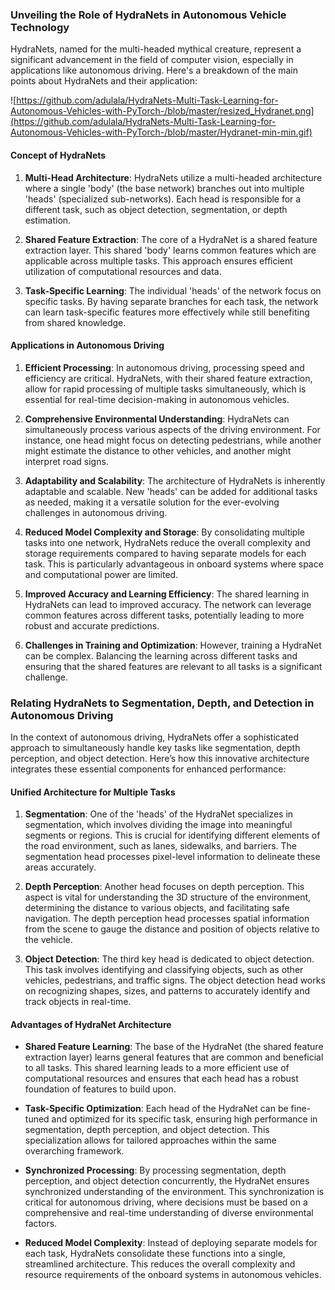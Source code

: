 ### Unveiling the Role of HydraNets in Autonomous Vehicle Technology

HydraNets, named for the multi-headed mythical creature, represent a significant advancement in the field of computer vision, especially in applications like autonomous driving. Here's a breakdown of the main points about HydraNets and their application:

![https://github.com/adulala/HydraNets-Multi-Task-Learning-for-Autonomous-Vehicles-with-PyTorch-/blob/master/resized_Hydranet.png](https://github.com/adulala/HydraNets-Multi-Task-Learning-for-Autonomous-Vehicles-with-PyTorch-/blob/master/Hydranet-min-min.gif)

#### Concept of HydraNets
1. **Multi-Head Architecture**: HydraNets utilize a multi-headed architecture where a single 'body' (the base network) branches out into multiple 'heads' (specialized sub-networks). Each head is responsible for a different task, such as object detection, segmentation, or depth estimation.

2. **Shared Feature Extraction**: The core of a HydraNet is a shared feature extraction layer. This shared 'body' learns common features which are applicable across multiple tasks. This approach ensures efficient utilization of computational resources and data.

3. **Task-Specific Learning**: The individual 'heads' of the network focus on specific tasks. By having separate branches for each task, the network can learn task-specific features more effectively while still benefiting from shared knowledge.

#### Applications in Autonomous Driving
1. **Efficient Processing**: In autonomous driving, processing speed and efficiency are critical. HydraNets, with their shared feature extraction, allow for rapid processing of multiple tasks simultaneously, which is essential for real-time decision-making in autonomous vehicles.

2. **Comprehensive Environmental Understanding**: HydraNets can simultaneously process various aspects of the driving environment. For instance, one head might focus on detecting pedestrians, while another might estimate the distance to other vehicles, and another might interpret road signs.

3. **Adaptability and Scalability**: The architecture of HydraNets is inherently adaptable and scalable. New 'heads' can be added for additional tasks as needed, making it a versatile solution for the ever-evolving challenges in autonomous driving.

4. **Reduced Model Complexity and Storage**: By consolidating multiple tasks into one network, HydraNets reduce the overall complexity and storage requirements compared to having separate models for each task. This is particularly advantageous in onboard systems where space and computational power are limited.

5. **Improved Accuracy and Learning Efficiency**: The shared learning in HydraNets can lead to improved accuracy. The network can leverage common features across different tasks, potentially leading to more robust and accurate predictions.

6. **Challenges in Training and Optimization**: However, training a HydraNet can be complex. Balancing the learning across different tasks and ensuring that the shared features are relevant to all tasks is a significant challenge.

### Relating HydraNets to Segmentation, Depth, and Detection in Autonomous Driving

In the context of autonomous driving, HydraNets offer a sophisticated approach to simultaneously handle key tasks like segmentation, depth perception, and object detection. Here’s how this innovative architecture integrates these essential components for enhanced performance:

#### Unified Architecture for Multiple Tasks

1. **Segmentation**: One of the 'heads' of the HydraNet specializes in segmentation, which involves dividing the image into meaningful segments or regions. This is crucial for identifying different elements of the road environment, such as lanes, sidewalks, and barriers. The segmentation head processes pixel-level information to delineate these areas accurately.

2. **Depth Perception**: Another head focuses on depth perception. This aspect is vital for understanding the 3D structure of the environment, determining the distance to various objects, and facilitating safe navigation. The depth perception head processes spatial information from the scene to gauge the distance and position of objects relative to the vehicle.

3. **Object Detection**: The third key head is dedicated to object detection. This task involves identifying and classifying objects, such as other vehicles, pedestrians, and traffic signs. The object detection head works on recognizing shapes, sizes, and patterns to accurately identify and track objects in real-time.

#### Advantages of HydraNet Architecture

- **Shared Feature Learning**: The base of the HydraNet (the shared feature extraction layer) learns general features that are common and beneficial to all tasks. This shared learning leads to a more efficient use of computational resources and ensures that each head has a robust foundation of features to build upon.

- **Task-Specific Optimization**: Each head of the HydraNet can be fine-tuned and optimized for its specific task, ensuring high performance in segmentation, depth perception, and object detection. This specialization allows for tailored approaches within the same overarching framework.

- **Synchronized Processing**: By processing segmentation, depth perception, and object detection concurrently, the HydraNet ensures synchronized understanding of the environment. This synchronization is critical for autonomous driving, where decisions must be based on a comprehensive and real-time understanding of diverse environmental factors.

- **Reduced Model Complexity**: Instead of deploying separate models for each task, HydraNets consolidate these functions into a single, streamlined architecture. This reduces the overall complexity and resource requirements of the onboard systems in autonomous vehicles.


